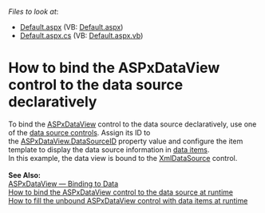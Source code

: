 <!-- default file list -->
*Files to look at*:

* [Default.aspx](./CS/Default.aspx) (VB: [Default.aspx](./VB/Default.aspx))
* [Default.aspx.cs](./CS/Default.aspx.cs) (VB: [Default.aspx.vb](./VB/Default.aspx.vb))
<!-- default file list end -->
# How to bind the ASPxDataView control to the data source declaratively


To bind the <a href="https://documentation.devexpress.com/#AspNet/clsDevExpressWebASPxDataViewtopic">ASPxDataView</a> control to the data source declaratively, use one of the <a href="https://msdn.microsoft.com/en-us/library/ms247258.aspx">data source controls</a>. Assign its ID to the <a href="https://documentation.devexpress.com/#AspNet/DevExpressWebASPxDataWebControl_DataSourceIDtopic">ASPxDataView.DataSourceID</a> property value and configure the item template to display the data source information in <a href="http://help.devexpress.com/#AspNet/CustomDocument115725">data items</a>.<br>In this example, the data view is bound to the <a href="https://msdn.microsoft.com/en-us/library/system.web.ui.webcontrols.xmldatasource(v=vs.110).aspx">XmlDataSource</a> control.<br><br><strong>See Also:<br></strong><a href="http://help.devexpress.com/#AspNet/CustomDocument115695">ASPxDataView — Binding to Data</a><br><a href="https://www.devexpress.com/Support/Center/p/T358210">How to bind the ASPxDataView</a><a href="https://www.devexpress.com/Support/Center/p/T358210"> c</a><a href="https://www.devexpress.com/Support/Center/p/T358210">ontrol</a><a href="https://www.devexpress.com/Support/Center/p/T358210"> to the data</a><a href="https://www.devexpress.com/Support/Center/p/T358210"> sour</a><a href="https://www.devexpress.com/Support/Center/p/T358210">ce</a><a href="https://www.devexpress.com/Support/Center/p/T358210"> at runtime</a><br><a href="https://www.devexpress.com/Support/Center/p/T358211">How to fill the unbound ASPxDataView control with data items at runtime</a>‌

<br/>


